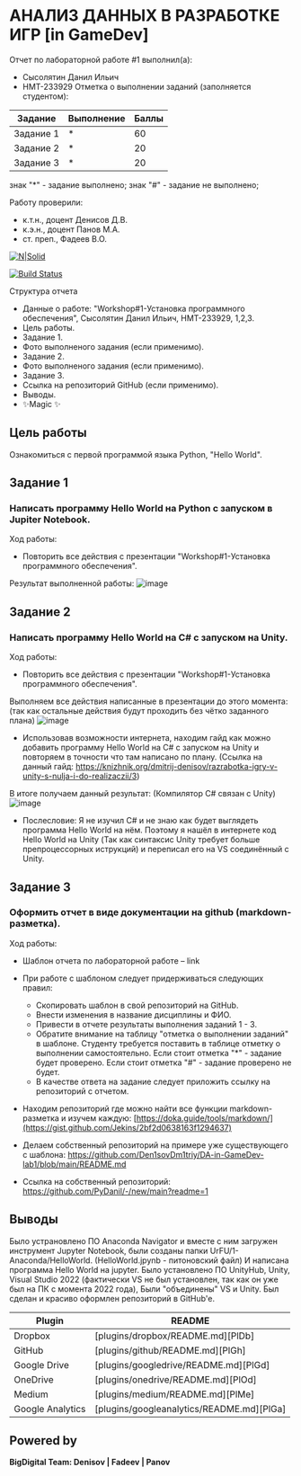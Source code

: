 # АНАЛИЗ ДАННЫХ В РАЗРАБОТКЕ ИГР [in GameDev]
Отчет по лабораторной работе #1 выполнил(а):
- Сысолятин Данил Ильич
- НМТ-233929
Отметка о выполнении заданий (заполняется студентом):

| Задание | Выполнение | Баллы |
| ------ | ------ | ------ |
| Задание 1 | * | 60 |
| Задание 2 | * | 20 |
| Задание 3 | * | 20 |

знак "*" - задание выполнено; знак "#" - задание не выполнено;

Работу проверили:
- к.т.н., доцент Денисов Д.В.
- к.э.н., доцент Панов М.А.
- ст. преп., Фадеев В.О.

[![N|Solid](https://cldup.com/dTxpPi9lDf.thumb.png)](https://nodesource.com/products/nsolid)

[![Build Status](https://travis-ci.org/joemccann/dillinger.svg?branch=master)](https://travis-ci.org/joemccann/dillinger)

Структура отчета

- Данные о работе: "Workshop#1-Установка программного обеспечения", Сысолятин Данил Ильич, НМТ-233929, 1,2,3.
- Цель работы.
- Задание 1.
- Фото выполненого задания (если применимо).
- Задание 2.
- Фото выполненого задания (если применимо).
- Задание 3.
- Ссылка на репозиторий GitHub (если применимо).
- Выводы.
- ✨Magic ✨

## Цель работы
Ознакомиться с первой программой языка Python, "Hello World".

## Задание 1
### Написать программу Hello World на Python с запуском в Jupiter Notebook.
Ход работы:
- Повторить все действия с презентации "Workshop#1-Установка программного обеспечения".

Результат выполненной работы:
![image](https://github.com/user-attachments/assets/d51298f9-e82a-427c-8bec-2dd9310ae3a6)

## Задание 2
### Написать программу Hello World на C# с запуском на Unity.
Ход работы:
- Повторить все действия с презентации "Workshop#1-Установка программного обеспечения".
  
Выполняем все действия написанные в презентации до этого момента: (так как остальные действия будут проходить без чётко заданного плана)
![image](https://github.com/user-attachments/assets/a442d754-4082-45fd-aacf-7da057a72f65)

- Использовав возможности интернета, находим гайд как можно добавить программу Hello World на C# с запуском на Unity и повторяем в точности что там написано по плану. (Ссылка на данный гайд: https://knizhnik.org/dmitrij-denisov/razrabotka-igry-v-unity-s-nulja-i-do-realizaczii/3)

В итоге получаем данный результат: (Компилятор C# связан с Unity)
![image](https://github.com/user-attachments/assets/93e572a8-b080-4a8c-8218-d630911c2cd0)

- Послесловие: Я не изучил C# и не знаю как будет выглядеть программа Hello World на нём. Поэтому я нашёл в интернете код Hello World на Unity (Так как синтаксис Unity требует больше препроцессорных иструкций) и переписал его на VS соединённый с Unity.

## Задание 3
### Оформить отчет в виде документации на github (markdown-разметка).
Ход работы:
- Шаблон отчета по лабораторной работе – link
- При работе с шаблоном следует придерживаться следующих правил:
  - Скопировать шаблон в свой репозиторий на GitHub.
  - Внести изменения в название дисциплины и ФИО.
  - Привести в отчете результаты выполнения заданий 1 - 3.
  - Обратите внимание на таблицу "отметка о выполнении заданий" в шаблоне. Студенту требуется поставить в таблице отметку о выполнении самостоятельно. Если стоит отметка "*" - задание будет проверено. Если стоит отметка "#" - задание проверено не будет.
  - В качестве ответа на задание следует приложить ссылку на репозиторий с отчетом.

- Находим репозиторий где можно найти все функции markdown-разметка и изучем каждую: [https://doka.guide/tools/markdown/](https://gist.github.com/Jekins/2bf2d0638163f1294637)
- Делаем собственный репозиторий на примере уже существующего с шаблона: https://github.com/Den1sovDm1triy/DA-in-GameDev-lab1/blob/main/README.md
- Ссылка на собственный репозиторий: https://github.com/PyDanil/-/new/main?readme=1

## Выводы

Было устрановлено ПО Anaconda Navigator и вместе с ним загружен инструмент Jupyter Notebook, были созданы папки UrFU/1-Anaconda/HelloWorld. (HelloWorld.jpynb - питоновский файл) И написана программа Hello World на jupyter.
Было установлено ПО UnityHub, Unity, Visual Studio 2022 (фактически VS не был установлен, так как он уже был на ПК с момента 2022 года), Были "объединены" VS и Unity.
Был сделан и красиво оформлен репозиторий в GitHub'e.

| Plugin | README |
| ------ | ------ |
| Dropbox | [plugins/dropbox/README.md][PlDb] |
| GitHub | [plugins/github/README.md][PlGh] |
| Google Drive | [plugins/googledrive/README.md][PlGd] |
| OneDrive | [plugins/onedrive/README.md][PlOd] |
| Medium | [plugins/medium/README.md][PlMe] |
| Google Analytics | [plugins/googleanalytics/README.md][PlGa] |

## Powered by

**BigDigital Team: Denisov | Fadeev | Panov**
